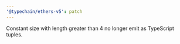 ```yaml
---
'@typechain/ethers-v5': patch
---
```


Constant size with length greater than 4 no longer emit as TypeScript tuples.
